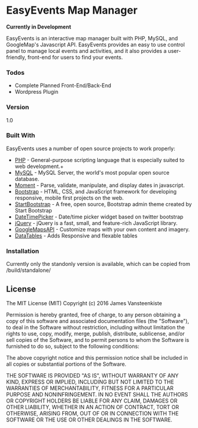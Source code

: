 # EasyEvents Map Manager 
**Currently in Development** 

EasyEvents is an interactive map manager built with PHP, MySQL, and GoogleMap's Javascript API. EasyEvents provides an easy to use control panel to manage local events and activities, and it also provides a user-friendly, front-end for users to find your events.

### Todos

 - Complete Planned Front-End/Back-End
 - Wordpress Plugin

### Version
1.0

### Built With

EasyEvents uses a number of open source projects to work properly:

* [PHP] - General-purpose scripting language that is especially suited to web development.+
* [MySQL] - MySQL Server, the world's most popular open source database. 
* [Moment] - Parse, validate, manipulate, and display dates in javascript.
* [Bootstrap] - HTML, CSS, and JavaScript framework for developing responsive, mobile first projects on the web.
* [StartBootstrap] - A free, open source, Bootstrap admin theme created by Start Bootstrap
* [DateTimePicker] - Date/time picker widget based on twitter bootstrap
* [jQuery] - jQuery is a fast, small, and feature-rich JavaScript library.
* [GoogleMapsAPI] - Customize maps with your own content and imagery.
* [DataTables] - Adds Responsive and flexable tables 

### Installation
Currently only the standonly version is available, which can be copied from /build/standalone/ 

License
----

The MIT License (MIT)
Copyright (c) 2016 James Vansteenkiste

Permission is hereby granted, free of charge, to any person obtaining a copy of this software and associated documentation files (the "Software"), to deal in the Software without restriction, including without limitation the rights to use, copy, modify, merge, publish, distribute, sublicense, and/or sell copies of the Software, and to permit persons to whom the Software is furnished to do so, subject to the following conditions:

The above copyright notice and this permission notice shall be included in all copies or substantial portions of the Software.

THE SOFTWARE IS PROVIDED "AS IS", WITHOUT WARRANTY OF ANY KIND, EXPRESS OR IMPLIED, INCLUDING BUT NOT LIMITED TO THE WARRANTIES OF MERCHANTABILITY, FITNESS FOR A PARTICULAR PURPOSE AND NONINFRINGEMENT. IN NO EVENT SHALL THE AUTHORS OR COPYRIGHT HOLDERS BE LIABLE FOR ANY CLAIM, DAMAGES OR OTHER LIABILITY, WHETHER IN AN ACTION OF CONTRACT, TORT OR OTHERWISE, ARISING FROM, OUT OF OR IN CONNECTION WITH THE SOFTWARE OR THE USE OR OTHER DEALINGS IN THE SOFTWARE.

[//]: # (These are reference links used in the body of this note and get stripped out when the markdown processor does its job. There is no need to format nicely because it shouldn't be seen. Thanks SO - http://stackoverflow.com/questions/4823468/store-comments-in-markdown-syntax)

   [jQuery]: <http://jquery.com>
   [PHP]: <http://php.net>
   [MySQL]: <http://dev.mysql.com>
   [Moment]: <https://github.com/moment/moment>
   [Bootstrap]: <https://github.com/twbs/bootstrap>
   [StartBootstrap]: <https://github.com/BlackrockDigital/startbootstrap-sb-admin-2>
   [DateTimePicker]: <https://github.com/Eonasdan/bootstrap-datetimepicker>
   [GoogleMapsAPI]: <https://github.com/googlemaps?page=1>
   [DataTables]: <https://datatables.net/>

